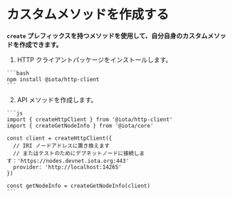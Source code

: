 # カスタムメソッドを作成する
<!-- # Create custom methods -->

**`create` プレフィックスを持つメソッドを使用して、自分自身のカスタムメソッドを作成できます。**
<!-- **You can use the methods that have the `create` prefix to create your own custom methods.** -->

1. HTTP クライアントパッケージをインストールします。
  <!-- 1. Install the HTTP client package -->

    ```bash
    npm install @iota/http-client
    ```

2. API メソッドを作成します。
  <!-- 2. Create an API method -->

    ```js
    import { createHttpClient } from '@iota/http-client'
    import { createGetNodeInfo } from '@iota/core'

    const client = createHttpClient({
      // IRI ノードアドレスに置き換えます
      // またはテストのためにデブネットノードに接続します：'https://nodes.devnet.iota.org:443'
      provider: 'http://localhost:14265'
    })

    const getNodeInfo = createGetNodeInfo(client)
    ```
